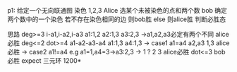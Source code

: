 p1:
给定一个无向联通图 染色 1,2,3
Alice 选某个未被染色的点和两个数
bob 确定两个数中的一个染色
若不存在染色相同的边 则bob胜
else 则alice胜
判断必胜态

思路 deg>=3 i-a1,i-a2,i-a3  a1:1,2 a2:1,3 a3:2,3 ->a1,a2,a3必定有两个不同 alice必胜
    deg<=2 dot>=4 a1-a2-a3-a4
    a1:1,3 a4:1,3 
    -> case1 a1=a4  a2,a3 1,3 alice必胜
    -> case2 a1!=a4 e.g a1=1,a4=3->a3:2,3 -> 1 ? 2 3 alice必胜
    dot<=3 bob必胜 expect 三元环
1200*

